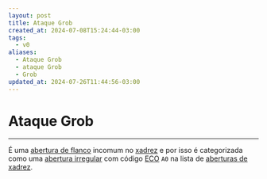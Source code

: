 ```yaml
---
layout: post
title: Ataque Grob
created_at: 2024-07-08T15:24:44-03:00
tags:
  - v0
aliases:
  - Ataque Grob
  - ataque Grob
  - Grob
updated_at: 2024-07-26T11:44:56-03:00
---
```

# Ataque Grob
---

É uma [abertura de flanco](_draft/2024/07/2024-07-06-Aberturas_de_flanco.md) incomum no [xadrez](api/2024/07/2024-07-06-Xadrez.md) e por isso é categorizada como uma [abertura irregular](api/2024/07/2024-07-06-Aberturas_irregulares.md) com código [ECO](api/2024/07/2024-07-07-Encyclopaedia_of_Chess_Openings.md) `A0` na lista de [aberturas de xadrez](_draft/2024/07/2024-07-06-Aberturas_de_xadrez.md).